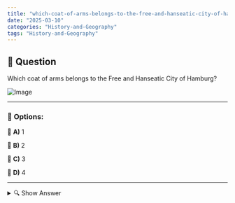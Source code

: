 ```yaml
---
title: "which-coat-of-arms-belongs-to-the-free-and-hanseatic-city-of-hamburg"
date: "2025-03-10"
categories: "History-and-Geography"
tags: "History-and-Geography"
---
```


## 📌 **Question**

Which coat of arms belongs to the Free and Hanseatic City of Hamburg?

![Image](https://www.einbuergerungstest-online.de/img/fragen/351.png)

---

### 📝 **Options:**

🔘 **A)** 1

🔘 **B)** 2

🔘 **C)** 3

🔘 **D)** 4

---

<details>
  <summary>🔍 Show Answer</summary>

  <p>
💡  <b>Correct Answer:</b>  b
  </p>
  <p>
    📖<b>Explanation:</b>
    Hamburg, officially known as the Freie und Hansestadt Hamburg, is one of Germany's 16 federal states and a major port city. Its coat of arms is a significant symbol representing the city's rich history as a leading member of the Hanseatic League. The emblem features a castle with three towers, each topped with flags, set against a red background with white stripes. This design reflects Hamburg's maritime heritage and its status as a free imperial city. Understanding the elements of Hamburg's coat of arms can help in identifying the correct emblem among various options.
  </p>
</details>
